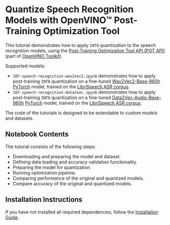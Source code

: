 # Quantize Speech Recognition Models with OpenVINO™ Post-Training Optimization Tool 

This tutorial demonstrates how to apply `INT8` quantization to the speech recognition models,
using the [Post-Training Optimization Tool API (POT API)](https://docs.openvino.ai/latest/pot_compression_api_README.html)
(part of [OpenVINO Toolkit](https://docs.openvino.ai/)).

Supported models:
* `107-speech-recognition-wav2vec2.ipynb` demonstrates how to apply post-training `INT8` quantization on a fine-tuned [Wav2Vec2-Base-960h](https://huggingface.co/facebook/wav2vec2-base-960h) [PyTorch](https://pytorch.org/) model, trained on the [LibriSpeech ASR corpus](https://www.openslr.org/12).
* `107-speech-recognition-data2vec.ipynb` demonstrates how to apply post-training `INT8` quantization on a fine-tuned [Data2Vec-Audio-Base-960h](https://huggingface.co/facebook/data2vec-audio-base-960h) [PyTorch](https://pytorch.org/) model, trained on the [LibriSpeech ASR corpus](https://www.openslr.org/12).

The code of the tutorials is designed to be extendable to custom models and datasets.

## Notebook Contents

The tutorial consists of the following steps:

* Downloading and preparing the model and dataset.
* Defining data loading and accuracy validation functionality.
* Preparing the model for quantization.
* Running optimization pipeline.
* Comparing performance of the original and quantized models.
* Compare accuracy of the original and quantized models.

## Installation Instructions

If you have not installed all required dependencies, follow the [Installation Guide](../../README.md).
